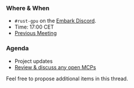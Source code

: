 ### Where & When
- `#rust-gpu` on the [Embark Discord](https://discord.gg/8TW9nfF).
- Time: 17:00 CET
- [Previous Meeting](link_to_previous_meeting)

### Agenda

- Project updates
- [Review & discuss any open MCPs](https://github.com/EmbarkStudios/rust-gpu/labels/mcp%3A%20proposed)

Feel free to propose additional items in this thread.
